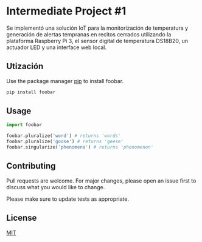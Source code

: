 # Intermediate Project #1

Se implementó una solución IoT para la monitorización de temperatura y generación de alertas tempranas
en recitos cerrados utilizando la plataforma Raspberry Pi 3, el sensor digital de temperatura DS18B20, un
actuador LED y una interface web local.

## Utización

Use the package manager [pip](https://pip.pypa.io/en/stable/) to install foobar.

```bash
pip install foobar
```

## Usage

```python
import foobar

foobar.pluralize('word') # returns 'words'
foobar.pluralize('goose') # returns 'geese'
foobar.singularize('phenomena') # returns 'phenomenon'
```

## Contributing
Pull requests are welcome. For major changes, please open an issue first to discuss what you would like to change.

Please make sure to update tests as appropriate.

## License
[MIT](https://choosealicense.com/licenses/mit/)